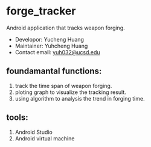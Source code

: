 # forge_tracker
Android application that tracks weapon forging.

* Developor: Yucheng Huang 
* Maintainer: Yuhcheng Huang 
* Contact email: yuh032@ucsd.edu

## foundamantal functions:
1. track the time span of weapon forging.
2. ploting graph to visualize the tracking result.
3. using algorithm to analysis the trend in forging time.

## tools:
1. Android Studio
2. Android virtual machine